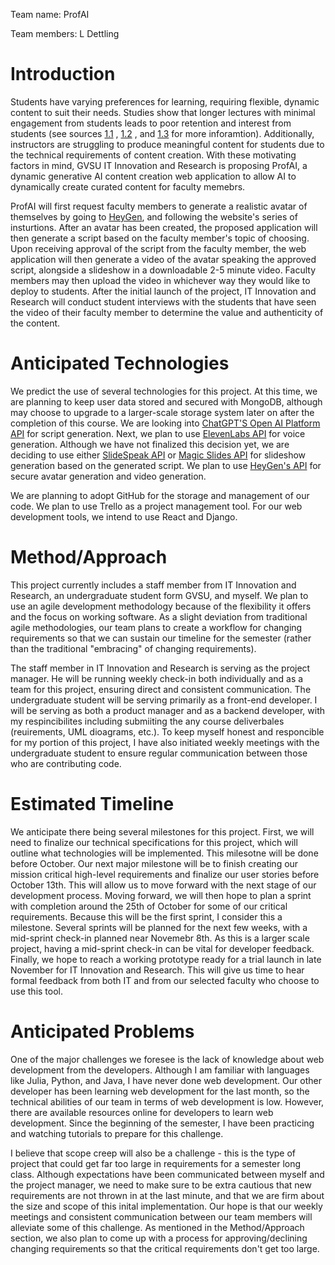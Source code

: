Team name: ProfAI

Team members: L Dettling 

# Introduction
Students have varying preferences for learning, requiring flexible, dynamic content to suit their needs. Studies show that longer lectures with minimal engagement from students leads to poor retention and interest from students (see sources [1.1](https://www.lifescied.org/doi/10.1187/cbe.16-03-0125) , [1.2](https://www.researchgate.net/publication/248528255_A_Cognitive_Theory_of_Multimedia_Learning_Implications_for_Design_Principles) , and [1.3](https://www.sciencedirect.com/science/article/abs/pii/S0360131516301798) for more inforamtion). Additionally, instructors are struggling to produce meaningful content for students due to the technical requirements of content creation. With these motivating factors in mind, GVSU IT Innovation and Research is proposing ProfAI, a dynamic generative AI content creation web application to allow AI to dynamically create curated content for faculty memebrs.


ProfAI will first request faculty members to generate a realistic avatar of themselves by going to [HeyGen](https://heygen.com/?sid=rewardful&via=ixm&gad_source=1&gclid=CjwKCAjw6c63BhAiEiwAF0EH1K1eGktiLLk8hvrOuXJV9O0kO6zw9fuNTza5qae9bgCVln0pxvn_2RoCj0MQAvD_BwE), and following the website's series of insturtions. After an avatar has been created, the proposed application will then generate a script based on the faculty member's topic of choosing. Upon receiving approval of the script from the faculty member, the web application will then generate a video of the avatar speaking the approved script, alongside a slideshow in a downloadable 2-5 minute video. Faculty members may then upload the video in whichever way they would like to deploy to students. After the initial launch of the project, IT Innovation and Research will conduct student interviews with the students that have seen the video of their faculty member to determine the value and authenticity of the content.



# Anticipated Technologies

We predict the use of several technologies for this project. At this time, we are planning to keep user data stored and secured with MongoDB, although may choose to upgrade to a larger-scale storage system later on after the completion of this course. We are looking into [ChatGPT'S Open AI Platform API](https://platform.openai.com/docs/assistants/overview) for script generation. Next, we plan to use [ElevenLabs API](https://elevenlabs.io/docs/api-reference/getting-started) for voice generation. Although we have not finalized this decision yet, we are deciding to use either [SlideSpeak API](https://slidespeak.co/slidespeak-api/) or [Magic Slides API](https://www.magicslides.app/magicslides-api/docs)  for slideshow generation based on the generated script. We plan to use [HeyGen's API](https://docs.heygen.com/docs/quick-start) for secure avatar generation and video generation.


We are planning to adopt GitHub for the storage and management of our code. We plan to use Trello as a project management tool. For our web development tools, we intend to use React and Django. 

# Method/Approach

This project currently includes a staff member from IT Innovation and Research, an undergraduate student form GVSU, and myself. We plan to use an agile development methodology because of the flexibility it offers and the focus on working software. As a slight deviation from traditional agile methodologies, our team plans to create a workflow for changing requirements so that we can sustain our timeline for the semester (rather than the traditional "embracing" of changing requirements).


The staff member in IT Innovation and Research is serving as the project manager. He will be running weekly check-in both individually and as a team for this project, ensuring direct and consistent communication. The undergraduate student will be serving primarily as a front-end developer. I will be serving as both a product manager and as a backend developer, with my respincibilites including submiiting the any course deliverbales (reuirements, UML dioagrams, etc.). To keep myself honest and responcible for my portion of this project, I have also initiated weekly meetings with the undergraduate student to ensure regular communication between those who are contributing code.


# Estimated Timeline

We anticipate there being several milestones for this project. First, we will need to finalize our technical specifications for this project, which will outline what technologies will be implemented. This milesotne will be done before October. Our next major milestone will be to finish creating our mission critical high-level requirements and finalize our user stories before October 13th. This will allow us to move forward with the next stage of our development process. Moving forward, we will then hope to plan a sprint with completion around the 25th of October for some of our critical requirements. Because this will be the first sprint, I consider this a milestone. Several sprints will be planned for the next few weeks, with a mid-sprint check-in planned near Novemebr 8th. As this is a larger scale project, having a mid-sprint check-in can be vital for developer feedback. Finally, we hope to reach a working prototype ready for a trial launch in late November for IT Innovation and Research. This will give us time to hear formal feedback from both IT and from our selected faculty who choose to use this tool.

# Anticipated Problems

One of the major challenges we foresee is the lack of knowledge about web development from the developers. Although I am familiar with languages like Julia, Python, and Java, I have never done web development. Our other developer has been learning web development for the last month, so the technical abilities of our team in terms of web development is low. However, there are available resources online for developers to learn web development.  Since the beginning of the semester, I have been practicing and watching tutorials to prepare for this challenge.


I believe that scope creep will also be a challenge - this is the type of project that could get far too large in requirements for a semester long class. Although expectations have been communicated between myself and the project manager, we need to make sure to be extra cautious that new requirements are not thrown in at the last minute, and that we are firm about the size and scope of this inital implementation. Our hope is that our weekly meetings and consistent communication between our team members will alleviate some of this challenge. As mentioned in the Method/Approach section, we also plan to come up with a process for approving/declining changing requirements so that the critical requirements don't get too large.



